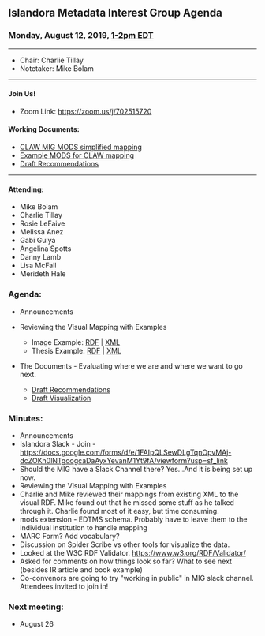 ## Islandora Metadata Interest Group Agenda
### Monday, August 12, 2019, [1-2pm EDT](http://www.thetimezoneconverter.com/?t=1%20pm&tz=Toronto&)

---
* Chair: Charlie Tillay
* Notetaker: Mike Bolam
---

#### Join Us!
* Zoom Link: https://zoom.us/j/702515720

#### Working Documents:
* [CLAW MIG MODS simplified mapping](https://docs.google.com/spreadsheets/d/18u2qFJ014IIxlVpM3JXfDEFccwBZcoFsjbBGpvL0jJI/edit#gid=0)
* [Example MODS for CLAW mapping](https://docs.google.com/spreadsheets/d/1C2Xie7HUDSgRT5v4ldoJvlNdoXz2GHAPvL3PE3TOKW8/edit#gid=1829081124)
* [Draft Recommendations](https://docs.google.com/document/d/15qSO9YcALtYSqd6CUuGx0t8FwUJ5pPwVPz0PA5rU898/edit#heading=h.f9r6knw0rjvu)
---

#### Attending:
* Mike Bolam
* Charlie Tillay
* Rosie LeFaive
* Melissa Anez
* Gabi Gulya
* Angelina Spotts
* Danny Lamb
* Lisa McFall
* Merideth Hale

### Agenda:
* Announcements

* Reviewing the Visual Mapping with Examples
  * Image Example: [RDF](https://github.com/islandora-interest-groups/Islandora-Metadata-Interest-Group/blob/master/Tools/image_MODS_mapping.jpg) | [XML](https://github.com/islandora-interest-groups/Islandora-Metadata-Interest-Group/blob/master/Tools/MODS_Jonas_Salk_and_Jonathan_Salk.xml)
  * Thesis Example: [RDF](https://github.com/islandora-interest-groups/Islandora-Metadata-Interest-Group/blob/master/Tools/Thesis%20Example.jpg) | [XML](https://github.com/islandora-interest-groups/Islandora-Metadata-Interest-Group/blob/master/Tools/BostonCollegeThesisExample.xml)
  
* The Documents - Evaluating where we are and where we want to go next.
  * [Draft Recommendations](https://docs.google.com/document/d/15qSO9YcALtYSqd6CUuGx0t8FwUJ5pPwVPz0PA5rU898/edit#heading=h.f9r6knw0rjvu)
  * [Draft Visualization](https://github.com/islandora-interest-groups/Islandora-Metadata-Interest-Group/blob/master/Tools/Islandora%20RDF%20Mapping.jpg)

### Minutes:
* Announcements
 * Islandora Slack - Join - https://docs.google.com/forms/d/e/1FAIpQLSewDLgTqnOpvMAj-dcZOKh0lNTgoogcaDaAyxYevanM1Yt9fA/viewform?usp=sf_link
 * Should the MIG have a Slack Channel there? Yes...And it is being set up now. 
* Reviewing the Visual Mapping with Examples
 * Charlie and Mike reviewed their mappings from existing XML to the visual RDF. Mike found out that he missed some stuff as he talked through it. Charlie found most of it easy, but time consuming. 
 * mods:extension - EDTMS schema. Probably have to leave them to the individual institution to handle mapping
 * MARC Form? Add vocabulary?
 * Discussion on Spider Scribe vs other tools for visualize the data.
 * Looked at the W3C RDF Validator. https://www.w3.org/RDF/Validator/
 * Asked for comments on how things look so far? What to see next (besides IR article and book example)
 * Co-convenors are going to try "working in public" in MIG slack channel. Attendees invited to join in!

### Next meeting:
* August 26
